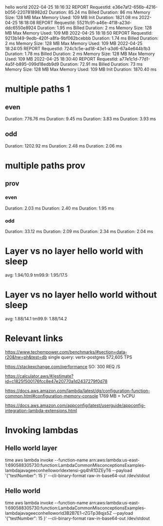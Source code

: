 hello world
2022-04-25 18:16:32 REPORT RequestId: e36e7af2-656b-4216-b056-2207818982d2	Duration: 85.24 ms	Billed Duration: 86 ms	Memory Size: 128 MB	Max Memory Used: 109 MB	Init Duration: 1821.08 ms
2022-04-25 18:18:08 REPORT RequestId: 5521fc91-a46e-4f18-a23d-ddc6550e8924	Duration: 1.95 ms	Billed Duration: 2 ms	Memory Size: 128 MB	Max Memory Used: 109 MB	
2022-04-25 18:18:50 REPORT RequestId: 9213b149-9edb-420f-a8fa-9bf062bcebbb	Duration: 1.74 ms	Billed Duration: 2 ms	Memory Size: 128 MB	Max Memory Used: 109 MB	
2022-04-25 18:24:05 REPORT RequestId: 724c1c5e-ad18-43e1-a3d6-67a4e644b1b3	Duration: 1.78 ms	Billed Duration: 2 ms	Memory Size: 128 MB	Max Memory Used: 109 MB	
2022-04-25 18:30:40 REPORT RequestId: a77e1c1d-77d1-4a5f-b895-099d18edb9d9	Duration: 72.91 ms	Billed Duration: 73 ms	Memory Size: 128 MB	Max Memory Used: 109 MB	Init Duration: 1870.40 ms

# multiple paths 1

## even
Duration: 776.76 ms 
Duration: 9.45 ms
Duration: 3.83 ms
Duration: 3.93 ms

## odd
Duration: 1202.92 ms
Duration: 2.48 ms
Duration: 2.06 ms

# multiple paths prov

## prov

### even
Duration: 2.03 ms
Duration: 2.40 ms
Duration: 1.95 ms

### odd 
Duration: 33.12 ms
Duration: 2.09 ms
Duration: 2.34 ms
Duration: 2.04 ms

# Layer vs no layer hello world with sleep
avg: 1.94/10.9
tm99.9: 1.95/17.5

# Layer vs no layer hello world without sleep
avg: 1.88/14.1
tm99.9: 1.88/14.2

# Relevant links
https://www.techempower.com/benchmarks/#section=data-r20&hw=ph&test=db 
single query: vertx-postgres	572,605	TPS

https://stackexchange.com/performance
SO: 300 REQ /S

https://calculator.aws/#/estimate?id=c1825f500176fcc8e47e20770a1d2437279f0d78

https://docs.aws.amazon.com/lambda/latest/dg/configuration-function-common.html#configuration-memory-console
1769 MB = 1vCPU

https://docs.aws.amazon.com/appconfig/latest/userguide/appconfig-integration-lambda-extensions.html

# Invoking lambdas

## Hello world layer
time aws lambda invoke --function-name arn:aws:lambda:us-east-1:690588305730:function:LambdaCommonMisconceptionsExamples-lambdajavageeconhelloworldextensi-gq4hR1DZEyT6 --payload '{"testNumber": 15 }' --cli-binary-format raw-in-base64-out  /dev/stdout

## Hello world
time aws lambda invoke --function-name arn:aws:lambda:us-east-1:690588305730:function:LambdaCommonMisconceptionsExamples-lambdajavageeconhelloworld3B2B7E1-rZGTp38qjs5Z --payload '{"testNumber": 15 }' --cli-binary-format raw-in-base64-out  /dev/stdout